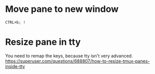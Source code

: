 # Move pane to new window 

``` 
CTRL+b; !
```
# Resize pane in tty 
You need to remap the keys, because tty isn't very advanced.
https://superuser.com/questions/688807/how-to-resize-tmux-panes-inside-tty
